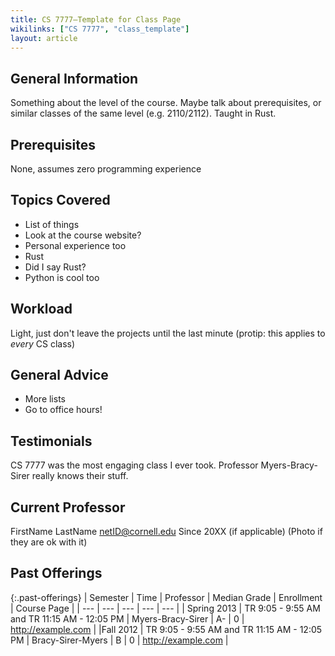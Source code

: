 ```yaml
---
title: CS 7777—Template for Class Page
wikilinks: ["CS 7777", "class_template"]
layout: article
---
```


## General Information

Something about the level of the course. Maybe talk about prerequisites, or similar classes of the same level (e.g. 2110/2112). Taught in Rust.

## Prerequisites

None, assumes zero programming experience

## Topics Covered

- List of things
- Look at the course website?
- Personal experience too
- Rust
- Did I say Rust?
- Python is cool too

## Workload

Light, just don't leave the projects until the last minute (protip: this applies to *every* CS class)

## General Advice

- More lists
- Go to office hours!

## Testimonials

CS 7777 was the most engaging class I ever took. Professor Myers-Bracy-Sirer really knows their stuff.

## Current Professor

FirstName LastName
netID@cornell.edu
Since 20XX (if applicable)
(Photo if they are ok with it)

## Past Offerings

{:.past-offerings}
| Semester | Time | Professor | Median Grade | Enrollment | Course Page |
| --- | --- | --- | --- | --- |
| Spring 2013 | TR 9:05 - 9:55 AM and TR 11:15 AM - 12:05 PM | Myers-Bracy-Sirer | A- | 0 | <http://example.com> |
|Fall 2012 | TR 9:05 - 9:55 AM and TR 11:15 AM - 12:05 PM | Bracy-Sirer-Myers | B | 0 | <http://example.com> |
